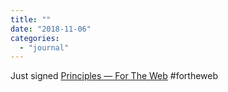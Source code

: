 ```yaml
---
title: ""
date: "2018-11-06"
categories: 
  - "journal"
---
```


Just signed [Principles — For The Web]([fortheweb.webfoundation.org/principle...](https://fortheweb.webfoundation.org/principles) "Principles — For The Web") #fortheweb
